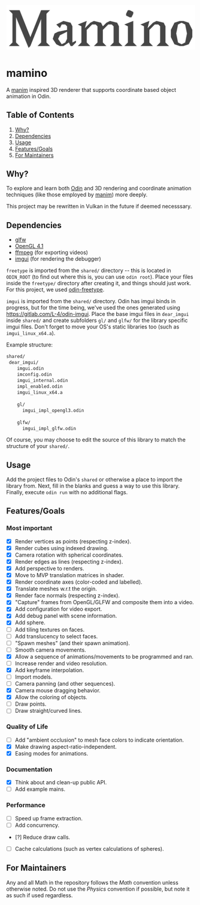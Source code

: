 # [![Mamino Banner](gh_assets/mamino_banner.png)](https://github.com/anshmendiratta/mamino)

# mamino
A [manim](https://www.manim.community/) inspired 3D renderer that supports coordinate based object animation in Odin.


## Table of Contents
1. [Why?](#why?)
2. [Dependencies](#dependencies)
3. [Usage](#usage)
4. [Features/Goals](#features/goals)
5. [For Maintainers](#for-maintainers)


## Why?
To explore and learn both [Odin](https://odin-lang.org/) and 3D rendering and coordinate animation techniques (like those employed by [manim](https://www.manim.community/)) more deeply.

This project may be rewritten in Vulkan in the future if deemed necesssary.


## Dependencies
- [glfw](https://www.glfw.org/)
- [OpenGL 4.1](https://www.opengl.org/)
- [ffmpeg](https://www.ffmpeg.org/) (for exporting videos)
- [imgui](https://github.com/ocornut/imgui) (for rendering the debugger)

`freetype` is imported from the `shared/` directory -- this is located in `ODIN_ROOT` (to find out where this is, you can use `odin root`). Place your files inside the `freetype/` directory after creating it, and things should just work. For this project, we used [odin-freetype](https://github.com/englerj/odin-freetype).

`imgui` is imported from the `shared/` directory. Odin has imgui binds in progress, but for the time being, we've used the ones generated using https://gitlab.com/L-4/odin-imgui. Place the base imgui files in `dear_imgui` inside `shared/` and create subfolders `gl/` and `glfw/` for the library specific imgui files. Don't forget to move your OS's static libraries too (such as `imgui_linux_x64.a`).

Example structure:
```
shared/
 dear_imgui/
    imgui.odin
    imconfig.odin
    imgui_internal.odin
    impl_enabled.odin
    imgui_linux_x64.a

    gl/
      imgui_impl_opengl3.odin    

    glfw/
      imgui_impl_glfw.odin
```
Of course, you may choose to edit the source of this library to match the structure of your `shared/`.


## Usage
Add the project files to Odin's `shared` or otherwise a place to import the library from. Next, fill in the blanks and guess a way to use this library.
Finally, execute `odin run` with no additional flags.


## Features/Goals
### Most important
- [x] Render vertices as points (respecting z-index).
- [x] Render cubes using indexed drawing.
- [x] Camera rotation with spherical coordinates.
- [x] Render edges as lines (respecting z-index).
- [x] Add perspective to renders.
- [x] Move to MVP translation matrices in shader.
- [x] Render coordinate axes (color-coded and labelled).
- [x] Translate meshes w.r.t the origin.
- [x] Render face normals (respecting z-index).
- [x] "Capture" frames from OpenGL/GLFW and composite them into a video.
- [x] Add configuration for video export.
- [x] Add debug panel with scene information.
- [x] Add sphere.
- [ ] Add tiling textures on faces.
- [ ] Add translucency to select faces.
- [ ] "Spawn meshes" (and their spawn animation).
- [ ] Smooth camera movements.
- [x] Allow a sequence of animations/movements to be programmed and ran.
- [ ] Increase render and video resolution.
- [x] Add keyframe interpolation.
- [ ] Import models.
- [ ] Camera panning (and other sequences).
- [x] Camera mouse dragging behavior.
- [x] Allow the coloring of objects.
- [ ] Draw points.
- [ ] Draw straight/curved lines.

### Quality of Life
- [ ] Add "ambient occlusion" to mesh face colors to indicate orientation.
- [x] Make drawing aspect-ratio-independent.
- [x] Easing modes for animations.

### Documentation
- [x] Think about and clean-up public API.
- [ ] Add example mains.

### Performance
- [ ] Speed up frame extraction.
- [ ] Add concurrency.
- [?] Reduce draw calls.
- [ ] Cache calculations (such as vertex calculations of spheres).


## For Maintainers

Any and all Math in the repository follows the *Math* convention unless otherwise noted. Do not use the *Physics* convention if possible, but note it as such if used regardless.
